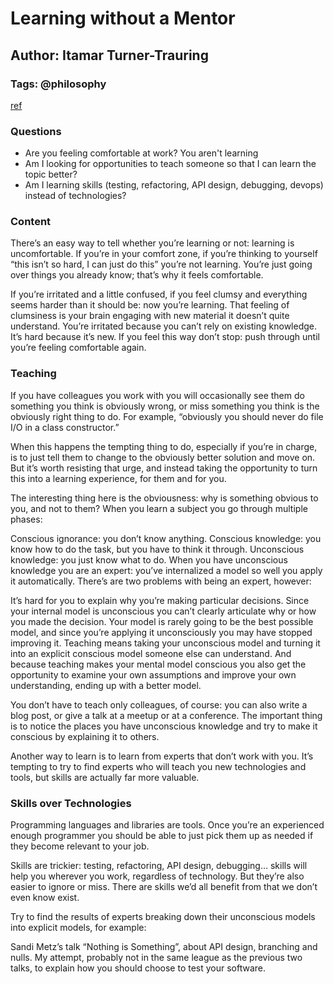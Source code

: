 # Learning without a Mentor

## Author: Itamar Turner-Trauring

### Tags: @philosophy

[ref](https://codewithoutrules.com/2017/04/17/learning-without-a-mentor/)

### Questions

- Are you feeling comfortable at work? You aren't learning
- Am I looking for opportunities to teach someone so that I can learn the topic better?
- Am I learning skills (testing, refactoring, API design, debugging, devops) instead of technologies?

### Content

There’s an easy way to tell whether you’re learning or not: learning is uncomfortable. If you’re in your comfort zone, if you’re thinking to yourself “this isn’t so hard, I can just do this” you’re not learning. You’re just going over things you already know; that’s why it feels comfortable.

If you’re irritated and a little confused, if you feel clumsy and everything seems harder than it should be: now you’re learning. That feeling of clumsiness is your brain engaging with new material it doesn’t quite understand. You’re irritated because you can’t rely on existing knowledge. It’s hard because it’s new. If you feel this way don’t stop: push through until you’re feeling comfortable again.

### Teaching

If you have colleagues you work with you will occasionally see them do something you think is obviously wrong, or miss something you think is the obviously right thing to do. For example, “obviously you should never do file I/O in a class constructor.”

When this happens the tempting thing to do, especially if you’re in charge, is to just tell them to change to the obviously better solution and move on. But it’s worth resisting that urge, and instead taking the opportunity to turn this into a learning experience, for them and for you.

The interesting thing here is the obviousness: why is something obvious to you, and not to them? When you learn a subject you go through multiple phases:

Conscious ignorance: you don’t know anything.
Conscious knowledge: you know how to do the task, but you have to think it through.
Unconscious knowledge: you just know what to do.
When you have unconscious knowledge you are an expert: you’ve internalized a model so well you apply it automatically. There’s are two problems with being an expert, however:

It’s hard for you to explain why you’re making particular decisions. Since your internal model is unconscious you can’t clearly articulate why or how you made the decision.
Your model is rarely going to be the best possible model, and since you’re applying it unconsciously you may have stopped improving it.
Teaching means taking your unconscious model and turning it into an explicit conscious model someone else can understand. And because teaching makes your mental model conscious you also get the opportunity to examine your own assumptions and improve your own understanding, ending up with a better model.

You don’t have to teach only colleagues, of course: you can also write a blog post, or give a talk at a meetup or at a conference. The important thing is to notice the places you have unconscious knowledge and try to make it conscious by explaining it to others.

Another way to learn is to learn from experts that don’t work with you. It’s tempting to try to find experts who will teach you new technologies and tools, but skills are actually far more valuable.

### Skills over Technologies

Programming languages and libraries are tools. Once you’re an experienced enough programmer you should be able to just pick them up as needed if they become relevant to your job.

Skills are trickier: testing, refactoring, API design, debugging… skills will help you wherever you work, regardless of technology. But they’re also easier to ignore or miss. There are skills we’d all benefit from that we don’t even know exist.

Try to find the results of experts breaking down their unconscious models into explicit models, for example:

Sandi Metz’s talk “Nothing is Something”, about API design, branching and nulls.
My attempt, probably not in the same league as the previous two talks, to explain how you should choose to test your software.